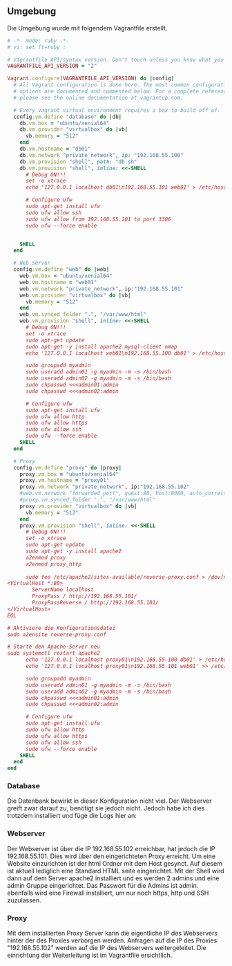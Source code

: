 ## Umgebung

Die Umgebung wurde mit folgendem Vagrantfile erstellt. 

``` ruby
# -*- mode: ruby -*-
# vi: set ft=ruby :

# Vagrantfile API/syntax version. Don't touch unless you know what you're doing!
VAGRANTFILE_API_VERSION = "2"

Vagrant.configure(VAGRANTFILE_API_VERSION) do |config|
  # All Vagrant configuration is done here. The most common configuration
  # options are documented and commented below. For a complete reference,
  # please see the online documentation at vagrantup.com.

  # Every Vagrant virtual environment requires a box to build off of.
  config.vm.define "database" do |db|
    db.vm.box = "ubuntu/xenial64"
    db.vm.provider "virtualbox" do |vb|
      vb.memory = "512"
    end
    db.vm.hostname = "db01"
    db.vm.network "private_network", ip: "192.168.55.100"
    db.vm.provision "shell", path: "db.sh"
    db.vm.provision "shell", inline: <<-SHELL
      # Debug ON!!!
      set -o xtrace
      echo '127.0.0.1 localhost db01\n192.168.55.101 web01' > /etc/hosts

      # Configure ufw
      sudo apt-get install ufw
      sudo ufw allow ssh
      sudo ufw allow from 192.168.55.101 to port 3306
      sudo ufw --force enable


    SHELL
  end

  # Web Server
  config.vm.define "web" do |web|
    web.vm.box = "ubuntu/xenial64"
    web.vm.hostname = "web01"
    web.vm.network "private_network", ip:"192.168.55.101"
    web.vm.provider "virtualbox" do |vb|
      vb.memory = "512"
    end
    web.vm.synced_folder ".", "/var/www/html"
    web.vm.provision "shell", inline: <<-SHELL
      # Debug ON!!!
      set -o xtrace
      sudo apt-get update
      sudo apt-get -y install apache2 mysql-client nmap
      echo '127.0.0.1 localhost web01\n192.168.55.100 db01' > /etc/hosts

      sudo groupadd myadmin
      sudo useradd admin01 -g myadmin -m -s /bin/bash
      sudo useradd admin02 -g myadmin -m -s /bin/bash
      sudo chpasswd <<<admin01:admin
      sudo chpasswd <<<admin02:admin

      # Configure ufw
      sudo apt-get install ufw
      sudo ufw allow http
      sudo ufw allow https
      sudo ufw allow ssh
      sudo ufw --force enable
    SHELL
  end

  # Proxy
  config.vm.define "proxy" do |proxy|
    proxy.vm.box = "ubuntu/xenial64"
    proxy.vm.hostname = "proxy01"
    proxy.vm.network "private_network", ip:"192.168.55.102"
    #web.vm.network "forwarded_port", guest:80, host:8080, auto_correct: true
    #proxy.vm.synced_folder ".", "/var/www/html"
    proxy.vm.provider "virtualbox" do |vb|
      vb.memory = "512"
    end
    proxy.vm.provision "shell", inline: <<-SHELL
      # Debug ON!!!
      set -o xtrace
      sudo apt-get update
      sudo apt-get -y install apache2
      a2enmod proxy
      a2enmod proxy_http
      
      sudo tee /etc/apache2/sites-available/reverse-proxy.conf > /dev/null <<EOL
<VirtualHost *:80>
        ServerName localhost
        ProxyPass / http://192.168.55.101/
        ProxyPassReverse / http://192.168.55.101/
</VirtualHost>
EOL

# Aktiviere die Konfigurationsdatei
sudo a2ensite reverse-proxy.conf

# Starte den Apache-Server neu
sudo systemctl restart apache2
      echo '127.0.0.1 localhost proxy01\n192.168.55.100 db01' > /etc/hosts
      echo '127.0.0.1 localhost proxy01\n192.168.55.101 web01' >> /etc/hosts

      sudo groupadd myadmin
      sudo useradd admin01 -g myadmin -m -s /bin/bash
      sudo useradd admin02 -g myadmin -m -s /bin/bash
      sudo chpasswd <<<admin01:admin
      sudo chpasswd <<<admin02:admin

      # Configure ufw
      sudo apt-get install ufw
      sudo ufw allow http
      sudo ufw allow https
      sudo ufw allow ssh
      sudo ufw --force enable
    SHELL
  end
end

```


### Database

Die Datenbank bewirkt in dieser Konfiguration nicht viel. Der Webserver greift zwar darauf zu, benötigt sie jedoch nicht. Jedoch habe ich dies trotzdem installiert und füge die Logs hier an: 

### Webserver
Der Webserver ist über die IP 192.168.55.102 erreichbar, hat jedoch die IP 192.168.55.101. Dies wird über den eingerichteten Proxy erreicht. Um eine Website einzurichten ist der html Ordner mit dem Host gesynct. Auf diesem ist aktuell lediglich eine Standard HTML seite eingerichtet. Mit der Shell wird dann auf dem Server apache2 installiert und es werden 2 admins und eine admin Gruppe eingerichtet. Das Passwort für die Admins ist admin. ebenfalls wird  eine Firewall installiert, um nur noch https, http und SSH zuzulassen.

### Proxy
Mit dem installierten Proxy Server kann die eigentliche IP des Webservers hinter der des Proxies verborgen werden. Anfragen auf die IP des Proxies "192.168.55.102" werden auf die IP des Webservers weitergeleitet. Die einrichtung der Weiterleitung ist im Vagrantfile ersichtlich. 